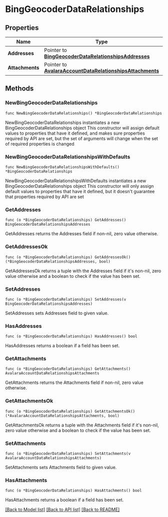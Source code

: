 # BingGeocoderDataRelationships

## Properties

Name | Type | Description | Notes
------------ | ------------- | ------------- | -------------
**Addresses** | Pointer to [**BingGeocoderDataRelationshipsAddresses**](BingGeocoderDataRelationshipsAddresses.md) |  | [optional] 
**Attachments** | Pointer to [**AvalaraAccountDataRelationshipsAttachments**](AvalaraAccountDataRelationshipsAttachments.md) |  | [optional] 

## Methods

### NewBingGeocoderDataRelationships

`func NewBingGeocoderDataRelationships() *BingGeocoderDataRelationships`

NewBingGeocoderDataRelationships instantiates a new BingGeocoderDataRelationships object
This constructor will assign default values to properties that have it defined,
and makes sure properties required by API are set, but the set of arguments
will change when the set of required properties is changed

### NewBingGeocoderDataRelationshipsWithDefaults

`func NewBingGeocoderDataRelationshipsWithDefaults() *BingGeocoderDataRelationships`

NewBingGeocoderDataRelationshipsWithDefaults instantiates a new BingGeocoderDataRelationships object
This constructor will only assign default values to properties that have it defined,
but it doesn't guarantee that properties required by API are set

### GetAddresses

`func (o *BingGeocoderDataRelationships) GetAddresses() BingGeocoderDataRelationshipsAddresses`

GetAddresses returns the Addresses field if non-nil, zero value otherwise.

### GetAddressesOk

`func (o *BingGeocoderDataRelationships) GetAddressesOk() (*BingGeocoderDataRelationshipsAddresses, bool)`

GetAddressesOk returns a tuple with the Addresses field if it's non-nil, zero value otherwise
and a boolean to check if the value has been set.

### SetAddresses

`func (o *BingGeocoderDataRelationships) SetAddresses(v BingGeocoderDataRelationshipsAddresses)`

SetAddresses sets Addresses field to given value.

### HasAddresses

`func (o *BingGeocoderDataRelationships) HasAddresses() bool`

HasAddresses returns a boolean if a field has been set.

### GetAttachments

`func (o *BingGeocoderDataRelationships) GetAttachments() AvalaraAccountDataRelationshipsAttachments`

GetAttachments returns the Attachments field if non-nil, zero value otherwise.

### GetAttachmentsOk

`func (o *BingGeocoderDataRelationships) GetAttachmentsOk() (*AvalaraAccountDataRelationshipsAttachments, bool)`

GetAttachmentsOk returns a tuple with the Attachments field if it's non-nil, zero value otherwise
and a boolean to check if the value has been set.

### SetAttachments

`func (o *BingGeocoderDataRelationships) SetAttachments(v AvalaraAccountDataRelationshipsAttachments)`

SetAttachments sets Attachments field to given value.

### HasAttachments

`func (o *BingGeocoderDataRelationships) HasAttachments() bool`

HasAttachments returns a boolean if a field has been set.


[[Back to Model list]](../README.md#documentation-for-models) [[Back to API list]](../README.md#documentation-for-api-endpoints) [[Back to README]](../README.md)


